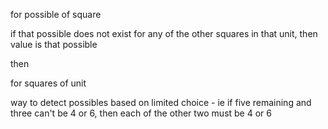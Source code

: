 for possible of square

if that possible does not exist for any of the other squares in that unit, then value is that possible

then

for squares of unit

way to detect possibles based on limited choice - ie if five remaining and three can't be 4 or 6, then each of the other two must be 4 or 6
